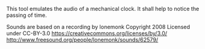This tool emulates the audio of a mechanical clock.
It shall help to notice the passing of time.

Sounds are based on a recording by lonemonk Copyright 2008
Licensed under CC-BY-3.0 https://creativecommons.org/licenses/by/3.0/
http://www.freesound.org/people/lonemonk/sounds/62579/

